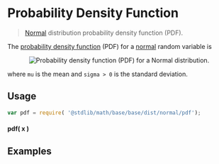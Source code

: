 Probability Density Function
===
> [Normal][normal] distribution probability density function (PDF).

<!-- <intro> -->

The [probability density function](https://en.wikipedia.org/wiki/Probability_density_function) (PDF) for a [normal][normal] random variable is

<!-- <equation class="equation" label="eq:" align="center" raw="" alt=""> -->
<div class="equation" align="center" data-raw-text=" 	f(x;\mu,\sigma)=\frac{1}{\sigma\sqrt{2\pi}}\, e^{-\frac{(x - \mu)^2}{2 \sigma^2}}" data-equation="eq:pdf_function">
	<img src="https://cdn.rawgit.com/distributions-io/normal-pdf/041aba5f623f0203e608bb41ba2c4d0227665429/docs/img/eqn.svg" alt="Probability density function (PDF) for a Normal distribution.">
	<br>
</div>

where `mu` is the mean  and `sigma > 0` is the standard deviation.

<!-- </intro> -->

<!-- <usage> -->

## Usage
``` javascript
var pdf = require( '@stdlib/math/base/base/dist/normal/pdf');
```

#### pdf( x )
<!-- </usage> -->

<!-- <examples> -->
## Examples

``` javascript
```
<!-- </examples> -->


<!-- <links> -->
[cdf]: https://en.wikipedia.org/wiki/Cumulative_distribution_function
[normal]: https://en.wikipedia.org/wiki/Normal_distribution
<!-- </links> -->